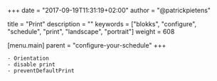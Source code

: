 +++
date            = "2017-09-19T11:31:19+02:00"
author          = "@patrickpietens"

title           = "Print"
description     = ""
keywords        = ["blokks", "configure", "schedule", "print", "landscape", "portrait"]
weight          = 608

[menu.main]
parent          = "configure-your-schedule"
+++

	- Orientation
	- disable print
	- preventDefaultPrint